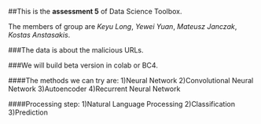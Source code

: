 ##This is the **assessment 5** of Data Science Toolbox.

The members of group are *Keyu Long*, *Yewei Yuan*, *Mateusz Janczak*, *Kostas Anstasakis*.


###The data is about the malicious URLs.

###We will build beta version in colab or BC4.

####The methods we can try are:
1)Neural Network
2)Convolutional Neural Network
3)Autoencoder
4)Recurrent Neural Network

####Processing step:
1)Natural Language Processing
2)Classification
3)Prediction

